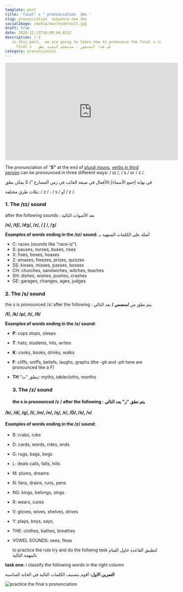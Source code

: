 ```yaml
---
template: post
title: 'final" s " pronunciation  3ms '
slug: pronunciation  sequence one 3ms
socialImage: /media/maxresdefault.jpg
draft: true
date: 2020-12-13T18:09:04.821Z
description: |-2
   in this post,  we are going to learn how to pronounce the final s correctly 
     final s   في هذا المنشور ، سنتعلم كيفية نطق
category: pronunciation
---
```

<iframe width="560" height="315" src="https://www.youtube.com/embed/tiW4qaNaM1I" frameborder="0" allow="accelerometer; autoplay; clipboard-write; encrypted-media; gyroscope; picture-in-picture" allowfullscreen></iframe>

The pronunciation of   "**S"**    at the end of [plural nouns](https://www.grammar.cl/Notes/Plural_Nouns.htm "Plural Nouns in English"), [verbs in third person](https://www.grammar.cl/Present/Verbs_Third_Person.htm "Verbs in third person in the Present Tense") can be pronounced in three different ways: / ɪz /, / s / or / z /.

يمكن نطق S في نهاية \[جمع الأسماء] (الأفعال في صيغة الغائب في زمن المضارع ")

 بثلاث طرق مختلفة: / z / ، / s / أو / z /.  

### 1. The /ɪz/ sound

after the following sounds : بعد الأصوات التالية

**/s/, /t∫/, /dʒ/, /z/, / ∫ /, /ʒ/**

**Examples of words ending in the /ɪz/ sound:** أمثلة على الكلمات المنتهية بـ 

* C: races (sounds like "race-iz")
* S: pauses, nurses, buses, rises
* X: fixes, boxes, hoaxes
* Z: amazes, freezes, prizes, quizzes
* SS: kisses, misses, passes, bosses
* CH: churches, sandwiches, witches, teaches
* SH: dishes, wishes, pushes, crashes
* GE: garages, changes, ages, judges

### 2. The /s/ sound

the s is pronounced /s/ after the following : يتم نطق  س **/سسس /** بعد التالي

**/f/, /k/ /p/, /t/, /θ/**

**Examples of words ending in the /s/ sound:**

* **P**: cups stops, sleeps
* **T**: hats, students, hits, writes
* **K**: cooks, books, drinks, walks
* **F**: cliffs, sniffs, beliefs, laughs, graphs (the *\-gh* and *\-ph* here are pronounced like a F) 
* **TH** "تنطق "ث: myths, tablecloths, months   

  ### 3. The /z/ sound

  ####  **the s is pronounced /z / after the following  :**   يتم نطق "ز" بعد التالي

**/b/, /d/, /g/, /l/, /m/, /n/, /ŋ/, /r/, /D/, /ò/, /v/**

#### **Examples of words ending in the /z/ sound:**

* B: crabs, rubs
* D: cards, words, rides, ends
* G: rugs, bags, begs
* L: deals calls, falls, hills
* M: plums, dreams
* N: fans, drains, runs, pens
* NG: kings, belongs, sings
* R: wears, cures
* V: gloves, wives, shelves, drives
* Y: plays, boys, says,
* THE: clothes, bathes, breathes
* VOWEL SOUNDS: sees, fleas

  to practice the rule try and do the follwing task  لتطبيق القاعدة حاول القيام بالمهمة التالية

**task one:** i classify the following words in the right column 

**التمرين الاول:** أقوم بتصنيف الكلمات التالية في الخانة المناسبة 

![practice the final s prononciation ](/media/pronunciation-of-final-s-flashcards-games-pronunciation-exercises-phonics_9114_3.jpg)